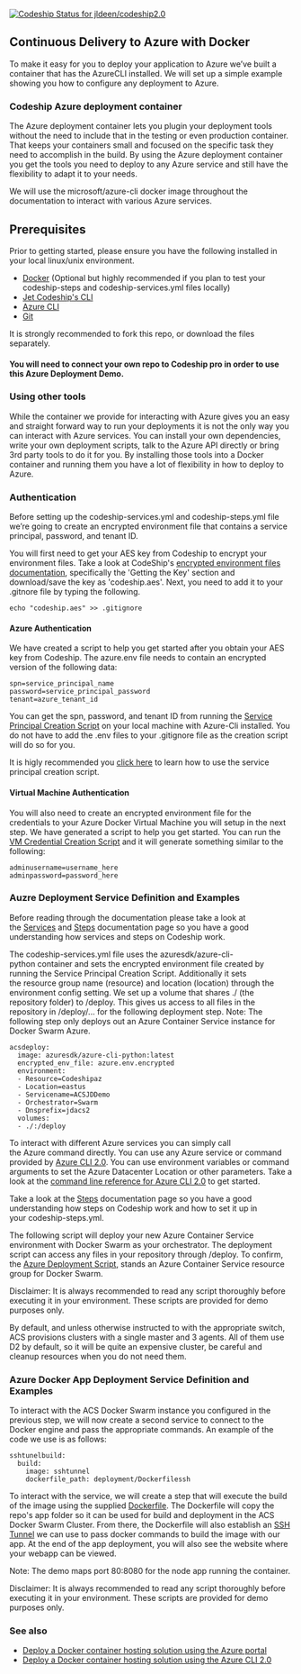[ ![Codeship Status for jldeen/codeship2.0](https://app.codeship.com/projects/2cad1f50-ebdf-0134-1415-52722a5ec4af/status?branch=master)](https://app.codeship.com/projects/208179)

## Continuous Delivery to Azure with Docker

To make it easy for you to deploy your application to Azure we’ve built a container that has the AzureCLI installed. We will set up a simple example showing you how to configure any deployment to Azure.

### Codeship Azure deployment container

The Azure deployment container lets you plugin your deployment tools without the need to include that in the testing or even production container. That keeps your containers small and focused on the specific task they need to accomplish in the build. By using the Azure deployment container you get the tools you need to deploy to any Azure service and still have the flexibility to adapt it to your needs.

We will use the microsoft/azure-cli docker image throughout the documentation to interact with various Azure services.

## Prerequisites

Prior to getting started, please ensure you have the following installed in your local linux/unix environment.
- [Docker](https://www.docker.com/products/overview) (Optional but highly recommended if you plan to test your codeship-steps and codeship-services.yml files locally)
- [Jet Codeship's CLI](https://documentation.codeship.com/pro/getting-started/installation/)
- [Azure CLI](https://docs.microsoft.com/azure/xplat-cli-install)
- [Git](https://git-scm.com/downloads)

It is strongly recommended to fork this repo, or download the files separately.

#### You will need to connect your own repo to Codeship pro in order to use this Azure Deployment Demo.

### Using other tools

While the container we provide for interacting with Azure gives you an easy and straight forward way to run your deployments it is not the only way you can interact with Azure services. You can install your own dependencies, write your own deployment scripts, talk to the Azure API directly or bring 3rd party tools to do it for you. By installing those tools into a Docker container and running them you have a lot of flexibility in how to deploy to Azure.

### Authentication

Before setting up the codeship-services.yml and codeship-steps.yml file we’re going to create an encrypted environment file that contains a service principal, password, and tenant ID.

You will first need to get your AES key from Codeship to encrypt your environment files. Take a look at CodeShip's [encrypted environment files documentation](https://documentation.codeship.com/pro/getting-started/encryption/), specifically the 'Getting the Key' section and download/save the key as 'codeship.aes'. Next, you need to add it to your .gitnore file by typing the following.

```
echo "codeship.aes" >> .gitignore
```

#### Azure Authentication
We have created a script to help you get started after you obtain your AES key from Codeship. The azure.env file needs to contain an encrypted version of the following data:

```
spn=service_principal_name
password=service_principal_password
tenant=azure_tenant_id
```
You can get the spn, password, and tenant ID from running the [Service Principal Creation Script](local_scripts/create_serviceprincipal.sh) on your local machine with Azure-Cli installed. You do not have to add the .env files to your .gitignore file as the creation script will do so for you.

It is higly recommended you  [click here](local_scripts/create_serviceprincipal.md) to learn how to use the service principal creation script.

#### Virtual Machine Authentication

You will also need to create an encrypted environment file for the credentials to your Azure Docker Virtual Machine you will setup in the next step. We have generated a script to help you get started. You can run the [VM Credential Creation Script](local_scripts/create_vm_creds.sh) and it will generate something similar to the following:

```
adminusername=username_here
adminpassword=password_here
```

### Auzre Deployment Service Definition and Examples

Before reading through the documentation please take a look at the [Services](https://documentation.codeship.com/pro/getting-started/services/) and [Steps](https://documentation.codeship.com/pro/getting-started/steps/) documentation page so you have a good understanding how services and steps on Codeship work.

The codeship-services.yml file uses the azuresdk/azure-cli-python container and sets the encrypted environment file created by running the Service Principal Creation Script. Additionally it sets the resource group name (resource) and location (location) through the environment config setting. We set up a volume that shares ./ (the repository folder) to /deploy. This gives us access to all files in the repository in /deploy/... for the following deployment step. Note: The following step only deploys out an Azure Container Service instance for Docker Swarm Azure.

```
acsdeploy:
  image: azuresdk/azure-cli-python:latest
  encrypted_env_file: azure.env.encrypted
  environment:
  - Resource=Codeshipaz
  - Location=eastus
  - Servicename=ACSJDDemo
  - Orchestrator=Swarm
  - Dnsprefix=jdacs2
  volumes:
  - ./:/deploy
```

To interact with different Azure services you can simply call the Azure command directly. You can use any Azure service or command provided by [Azure CLI 2.0](https://docs.microsoft.com/en-us/cli/azure/install-azure-cli). You can use environment variables or command arguments to set the Azure Datacenter Location or other parameters. Take a look at the [command line reference for Azure CLI 2.0](https://docs.microsoft.com/en-us/cli/azure/) to get started.   

Take a look at the [Steps](https://documentation.codeship.com/pro/getting-started/steps/) documentation page so you have a good understanding how steps on Codeship work and how to set it up in your codeship-steps.yml.

The following script will deploy your new Azure Container Service environment with Docker Swarm as your orchestrator. The deployment script can access any files in your repository through /deploy. To confirm, the [Azure Deployment Script](deployment/acs_deploy.sh), stands an Azure Container Service resource group for Docker Swarm. 

Disclaimer: It is always recommended to read any script thoroughly before executing it in your environment. These scripts are provided for demo purposes only.

By default, and unless otherwise instructed to with the appropriate switch, ACS provisions clusters with a single master and 3 agents. All of them use D2 by default, so it will be quite an expensive cluster, be careful and cleanup resources when you do not need them.

### Azure Docker App Deployment Service Definition and Examples

To interact with the ACS Docker Swarm instance you configured in the previous step, we will now create a second service to connect to the Docker engine and pass the appropriate commands. An example of the code we use is as follows:

```
sshtunelbuild:
  build:
    image: sshtunnel
    dockerfile_path: deployment/Dockerfilessh
```
To interact with the service, we will create a step that will execute the build of the image using the supplied [Dockerfile](deployment/Dockerfilessh). The Dockerfile will copy the repo's app folder so it can be used for build and deployment in the ACS Docker Swarm Cluster. From there, the Dockerfile will also establish an [SSH Tunnel](https://docs.microsoft.com/en-us/azure/container-service/container-service-connect) we can use to pass docker commands to build the image with our app. At the end of the app deployment, you will also see the website where your webapp can be viewed.

Note: The demo maps port 80:8080 for the node app running the container.

Disclaimer: It is always recommended to read any script thoroughly before executing it in your environment. These scripts are provided for demo purposes only.

### See also

- [Deploy a Docker container hosting solution using the Azure portal](https://docs.microsoft.com/en-us/azure/container-service/container-service-deployment)
- [Deploy a Docker container hosting solution using the Azure CLI 2.0](https://docs.microsoft.com/en-us/azure/container-service/container-service-create-acs-cluster-cli)